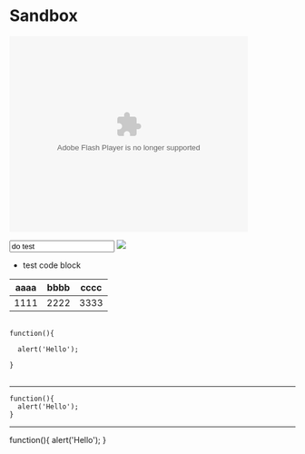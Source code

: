 Sandbox
===

<embed width="420" height="345" src="http://youtube.googleapis.com/v/QdHGTfH_WGg&hd=1" type="application/x-shockwave-flash"></embed> 

<input type="text" id="test" value="do test"/>

<img src="https://portal.micloud.tw/images/logo.png"/>

* test code block

| aaaa | bbbb | cccc |
| ---- | ---- | ---- |
| 1111 | 2222 | 3333 |


<pre>
  <code>
function(){

  alert('Hello');

}
  </code> 
</pre>  

---

```
function(){
  alert('Hello');
}
```


---

  function(){
    alert('Hello');
  }
